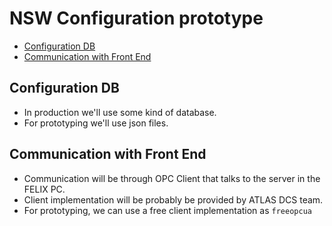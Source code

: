 # NSW Configuration prototype

* [Configuration DB](#configuration-db)
* [Communication with Front End](#communication-with-front-end)

## Configuration DB

* In production we'll use some kind of database.
* For prototyping we'll use json files.

## Communication with Front End

* Communication will be through OPC Client that talks to the server in the FELIX PC.
* Client implementation will be probably be provided by ATLAS DCS team.
* For prototyping, we can use a free client implementation as `freeopcua`


